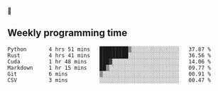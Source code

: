 🐸

## Weekly programming time
<!--START_SECTION:waka-->

```text
Python       4 hrs 51 mins   █████████▒░░░░░░░░░░░░░░░   37.87 %
Rust         4 hrs 41 mins   █████████░░░░░░░░░░░░░░░░   36.56 %
Cuda         1 hr 48 mins    ███▓░░░░░░░░░░░░░░░░░░░░░   14.06 %
Markdown     1 hr 15 mins    ██▒░░░░░░░░░░░░░░░░░░░░░░   09.77 %
Git          6 mins          ▒░░░░░░░░░░░░░░░░░░░░░░░░   00.91 %
CSV          3 mins          ░░░░░░░░░░░░░░░░░░░░░░░░░   00.47 %
```

<!--END_SECTION:waka-->
